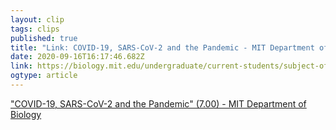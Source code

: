 ```yaml
---
layout: clip
tags: clips
published: true
title: "Link: COVID-19, SARS-CoV-2 and the Pandemic - MIT Department of Biology"
date: 2020-09-16T16:17:46.682Z
link: https://biology.mit.edu/undergraduate/current-students/subject-offerings/covid-19-sars-cov-2-and-the-pandemic/
ogtype: article
---
```


["COVID-19, SARS-CoV-2 and the Pandemic" (7.00) - MIT Department of Biology](https://biology.mit.edu/undergraduate/current-students/subject-offerings/covid-19-sars-cov-2-and-the-pandemic/)
